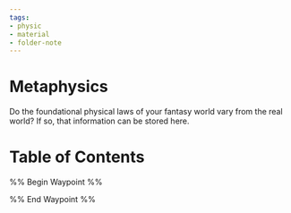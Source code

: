 ```yaml
---
tags:
- physic
- material
- folder-note
---
```

# Metaphysics
Do the foundational physical laws of your fantasy world vary from the real world? If so, that information can be stored here.
# Table of Contents
%% Begin Waypoint %%


%% End Waypoint %%
